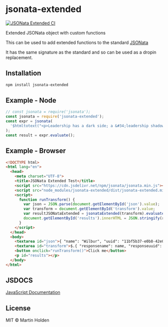 # jsonata-extended
[![JSONata Extended CI](https://github.com/martinholden-skillsoft/jsonata-extended/actions/workflows/ci.yml/badge.svg)](https://github.com/martinholden-skillsoft/jsonata-extended/actions/workflows/ci.yml)

Extended JSONata object with custom functions

This can be used to add extended functions to the standard [JSONata](https://www.npmjs.com/package/jsonata)

It has the same signature as the standard and so can be used as a dropin replacement.

## Installation

```bash
npm install jsonata-extended
```

## Example - Node

```javascript
// const jsonata = require('jsonata');
const jsonata = require('jsonata-extended');
const expr = jsonata(
  '$htmltotext("<p>Leadership has a dark side; a &#34;leadership shadow&#34; that often creates an unknown; lurking fear.</p>")'
);
const result = expr.evaluate();
```

## Example - Browser

```html
<!DOCTYPE html>
<html lang="en">
  <head>
    <meta charset="UTF-8">
    <title>JSONata Extended Test</title>
    <script src="https://cdn.jsdelivr.net/npm/jsonata/jsonata.min.js"></script>
    <script src="node_modules/jsonata-extended/dist/jsonata-extended.min.js"></script>
    <script>
      function runTransform() {
        var json = JSON.parse(document.getElementById('json').value);
        var transform = document.getElementById('transform').value;
        var resultJSONataExtended = jsonataExtended(transform).evaluate(json);
        document.getElementById('results').innerHTML = JSON.stringify(resultJSONataExtended);
      }
    </script>
  </head>
  <body>
    <textarea id="json">{ "name": "Wilbur", "uuid": "11bf5b37-e0b8-42e0-8dcf-dc8c4aefc000" }</textarea>
    <textarea id="transform">$.{ "responsename": name, "responseuuid": uuid, "responseshortenUuid" : $shortenUuid ? $shortenUuid(uuid) : "function not defined"}</textarea>
    <button onclick="runTransform()">Click me</button>
    <p id="results"></p>
  </body>
</html>
```

## JSDOCS

[JavaScript Documentation](https://martinholden-skillsoft.github.io/jsonata-extended/doc/)

## License

MIT © Martin Holden

